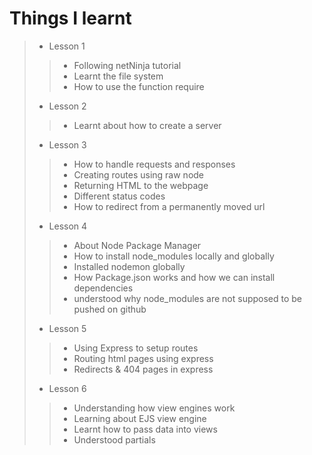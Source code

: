 # Things I learnt
> - Lesson 1
>> - Following netNinja tutorial
>> - Learnt the file system
>> - How to use the function require
> - Lesson 2
>> - Learnt about how to create a server
> - Lesson 3    
>> - How to handle requests and responses
>> - Creating routes using raw node
>> - Returning HTML to the webpage
>> - Different status codes
>> - How to redirect from a permanently moved url
> - Lesson 4 
>> - About Node Package Manager
>> - How to install node_modules locally and globally
>> - Installed nodemon globally
>> - How Package.json works and how we can install dependencies 
>> - understood why node_modules are not supposed to be pushed on github
> - Lesson 5
>> - Using Express to setup routes
>> - Routing html pages using express
>> - Redirects & 404 pages in express
> - Lesson 6
>> - Understanding how view engines work
>> - Learning about EJS view engine
>> - Learnt how to pass data into views
>> - Understood partials



